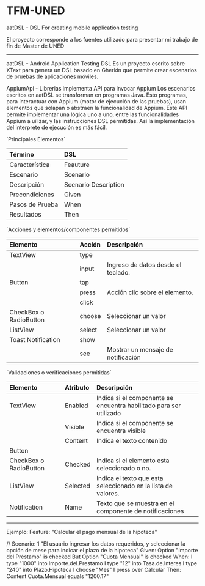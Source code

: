 # TFM-UNED
aatDSL - DSL For creating mobile application testing

El proyecto corresponde a los fuentes utilizado para presentar mi trabajo de fin de Master de UNED

--------------------------------------------------------------------------------------------------

aatDSL - Android Application Testing DSL
Es un proyecto escrito sobre XText para genera un DSL basado en Gherkin que permite crear escenarios de pruebas de aplicaciones móviles.

AppiumApi - Librerias implementa API para invocar Appium
Los escenarios escritos en aatDSL se transforman en programas Java. Esto programas, para interactuar con Appium (motor de ejecución de las pruebas), usan elementos que solapan o abstraen la funcionalidad de Appium. Este API permite implementar una lógica uno a uno, entre las funcionalidades Appium a uilizar, y las instrucciones DSL permitidas. Así la implementación del interprete de ejecución es más fácil.

´Principales Elementos´

|     Término	          |             DSL        |
|  :---                   |  :---                  |
|   Característica	  |     Feauture           |
|   Escenario	          |       Scenario         |
|   Descripción	          | Scenario Description   |
|   Precondiciones	  |       Given            |
|   Pasos de Prueba	  |       When             |
|   Resultados	          |       Then             |


´Acciones y elementos/componentes permitidos´

|       Elemento          |       Acción       |                Descripción          |
|  :---                   |  :---              |   :---                              |
| TextView                |    type            |                                     |
|                         |    input           |  Ingreso de datos desde el teclado. |
| Button                  |    tap             |                                     |
|                         |    press           |  Acción clic sobre el elemento.     |
|                         |    click           |                                     |
|  CheckBox o RadioButton |    choose          |  Seleccionar un valor               |
|  ListView               |    select          |  Seleccionar un valor               |
| Toast Notification      |    show            |                                     |
|                         |    see             |  Mostrar un mensaje de notificación |


´Validaciones o verificaciones permitidas´

|            Elemento       |       Atributo     |             Descripción|
|  :---                     |  :---              |   :---                              |
|    TextView               |    Enabled         |  Indica si el componente se encuentra habilitado para ser utilizado|
|                           |    Visible         |  Indica si el componente se encuentra visible|
|                           |    Content         |  Indica el texto contenido|
|    Button                 |                    ||
|    CheckBox o RadioButton |    Checked         |  Indica si el elemento esta seleccionado o no.|
|    ListView               |    Selected        |  Indica el texto que esta seleccionado en la lista de valores.|
|    Notification           |    Name            |  Texto que se muestra en el componente de notificaciones|

--------------------------------------------------------------------------------------------------
Ejemplo:
Feature:
	"Calcular el pago mensual de la hipoteca"

//
Scenario: 1
	"El usuario ingresar los datos requeridos, y seleccionar la opción de mese para indicar el plazo de la hipoteca"
Given:
	Option \"Importe del Préstamo" is checked
	But Option \"Cuota Mensual" is checked
When:
	I type \"1000" into Importe.del.Prestamo
	I type \"12" into Tasa.de.Interes
	I type \"240" into Plazo.Hipoteca
	I choose \"Mes"
	I press over Calcular
Then:
	Content Cuota.Mensual equals \"1200.17"
